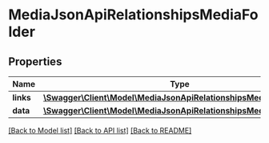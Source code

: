 # MediaJsonApiRelationshipsMediaFolder

## Properties
Name | Type | Description | Notes
------------ | ------------- | ------------- | -------------
**links** | [**\Swagger\Client\Model\MediaJsonApiRelationshipsMediaFolderLinks**](MediaJsonApiRelationshipsMediaFolderLinks.md) |  | [optional] 
**data** | [**\Swagger\Client\Model\MediaJsonApiRelationshipsMediaFolderData**](MediaJsonApiRelationshipsMediaFolderData.md) |  | [optional] 

[[Back to Model list]](../../README.md#documentation-for-models) [[Back to API list]](../../README.md#documentation-for-api-endpoints) [[Back to README]](../../README.md)

